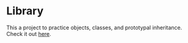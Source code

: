 # Library

This a project to practice objects, classes, and prototypal inheritance. Check it out [here](https://xiao-meng1.github.io/library/).